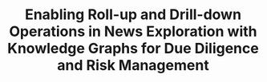 ---
title: "Enabling Roll-up and Drill-down Operations in News Exploration with Knowledge Graphs for Due Diligence and Risk Management"
authors:
- Sha Wang
- Yuchen Li
- Hanhua Xiao
- admin
- Lambert Deng
- Yanfei Dong

publication_types: ["1"]
publication: In *IEEE ICDE 2024 (Industrial and Applications Track)*
publication_short: In *ICDE 2024*
publishDate: "2024-03-06"

abstract: 

#tags:
#- Source Themes
featured: true

links:
---